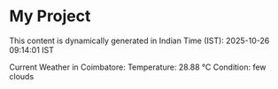 # My Project

This content is dynamically generated in Indian Time (IST): 2025-10-26 09:14:01 IST


Current Weather in Coimbatore:
Temperature: 28.88 °C
Condition: few clouds
